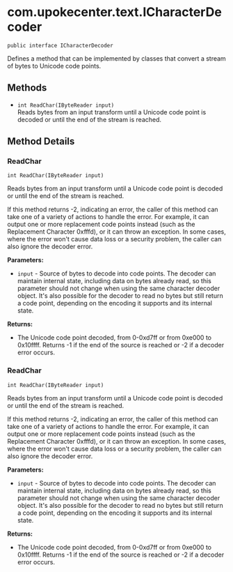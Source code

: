 # com.upokecenter.text.ICharacterDecoder

    public interface ICharacterDecoder

Defines a method that can be implemented by classes that convert a stream of
 bytes to Unicode code points.

## Methods

* `int ReadChar​(IByteReader input)`<br>
 Reads bytes from an input transform until a Unicode code point is decoded or
 until the end of the stream is reached.

## Method Details

### ReadChar
    int ReadChar​(IByteReader input)
Reads bytes from an input transform until a Unicode code point is decoded or
 until the end of the stream is reached. <p>If this method returns -2,
 indicating an error, the caller of this method can take one of a
 variety of actions to handle the error. For example, it can output
 one or more replacement code points instead (such as the Replacement
 Character 0xfffd), or it can throw an exception. In some cases, where
 the error won't cause data loss or a security problem, the caller can
 also ignore the decoder error.</p>

**Parameters:**

* <code>input</code> - Source of bytes to decode into code points. The decoder can
 maintain internal state, including data on bytes already read, so
 this parameter should not change when using the same character
 decoder object. It's also possible for the decoder to read no bytes
 but still return a code point, depending on the encoding it supports
 and its internal state.

**Returns:**

* The Unicode code point decoded, from 0-0xd7ff or from 0xe000 to
 0x10ffff. Returns -1 if the end of the source is reached or -2 if a
 decoder error occurs.

### ReadChar
    int ReadChar​(IByteReader input)
Reads bytes from an input transform until a Unicode code point is decoded or
 until the end of the stream is reached. <p>If this method returns -2,
 indicating an error, the caller of this method can take one of a
 variety of actions to handle the error. For example, it can output
 one or more replacement code points instead (such as the Replacement
 Character 0xfffd), or it can throw an exception. In some cases, where
 the error won't cause data loss or a security problem, the caller can
 also ignore the decoder error.</p>

**Parameters:**

* <code>input</code> - Source of bytes to decode into code points. The decoder can
 maintain internal state, including data on bytes already read, so
 this parameter should not change when using the same character
 decoder object. It's also possible for the decoder to read no bytes
 but still return a code point, depending on the encoding it supports
 and its internal state.

**Returns:**

* The Unicode code point decoded, from 0-0xd7ff or from 0xe000 to
 0x10ffff. Returns -1 if the end of the source is reached or -2 if a
 decoder error occurs.
